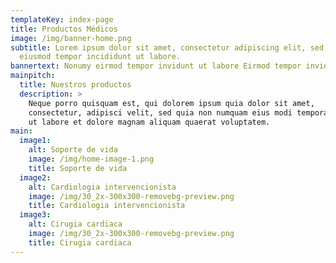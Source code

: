 ```yaml
---
templateKey: index-page
title: Productos Médicos
image: /img/banner-home.png
subtitle: Lorem ipsum dolor sit amet, consectetur adipiscing elit, sed do
  eiusmod tempor incididunt ut labore.
bannertext: Nonumy eirmod tempor invidunt ut labore Eirmod tempor invidunt ut labore.
mainpitch:
  title: Nuestros productos
  description: >
    Neque porro quisquam est, qui dolorem ipsum quia dolor sit amet,
    consectetur, adipisci velit, sed quia non numquam eius modi tempora incidunt
    ut labore et dolore magnam aliquam quaerat voluptatem. 
main:
  image1:
    alt: Soporte de vida
    image: /img/home-image-1.png
    title: Soporte de vida
  image2:
    alt: Cardiologia intervencionista
    image: /img/30_2x-300x300-removebg-preview.png
    title: Cardiologia intervencionista
  image3:
    alt: Cirugia cardiaca
    image: /img/30_2x-300x300-removebg-preview.png
    title: Cirugia cardiaca
---
```

